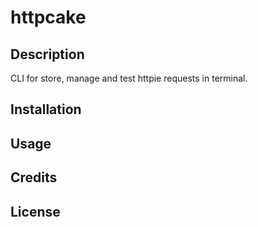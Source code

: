 # httpcake

## Description

CLI for store, manage and test httpie requests in terminal.

## Installation

## Usage

## Credits

## License

